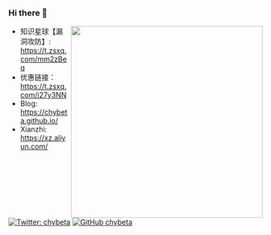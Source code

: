### Hi there 👋
<img align='right' src="https://github-readme-stats.vercel.app/api?username=chybeta&show_icons=true&theme=radical" width="380">

- 知识星球【漏洞攻防】: https://t.zsxq.com/mm2zBeq 
- 优惠链接：https://t.zsxq.com/i27y3NN
- Blog: https://chybeta.github.io/
- Xianzhi: https://xz.aliyun.com/

[![Twitter: chybeta](https://img.shields.io/twitter/follow/chybeta?style=flat-square)](https://twitter.com/chybeta)
[![GitHub chybeta](https://img.shields.io/github/followers/chybeta?label=follow%20github&style=flat-square)](https://github.com/chybeta)
